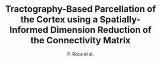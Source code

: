 ---
cat: gaia
subcat: architecture
bestof: false
author: P. Roca et al.
title: Tractography-Based Parcellation of the Cortex using a Spatially-Informed Dimension Reduction of the Connectivity Matrix
year: 2009
type: misc
---